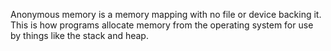 
  Anonymous memory is a memory mapping with no file or device backing it.
  This is how programs allocate memory from the operating system for use
  by things like the stack and heap.
